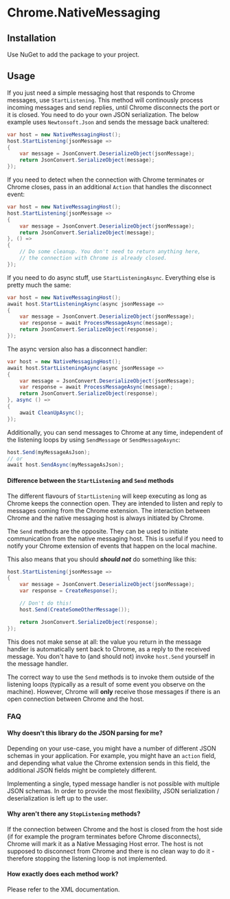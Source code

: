 # Chrome.NativeMessaging

## Installation

Use NuGet to add the package to your project.

## Usage

If you just need a simple messaging host that responds to Chrome messages, use `StartListening`. This method will continously process incoming messages and send replies, until Chrome disconnects the port or it is closed. You need to do your own JSON serialization. The below example uses `Newtonsoft.Json` and sends the message back unaltered:
```C#
var host = new NativeMessagingHost();
host.StartListening(jsonMessage =>
{
    var message = JsonConvert.DeserializeObject(jsonMessage);
    return JsonConvert.SerializeObject(message);
});
```

If you need to detect when the connection with Chrome terminates or Chrome closes, pass in an additional `Action` that handles the disconnect event:
```C#
var host = new NativeMessagingHost();
host.StartListening(jsonMessage =>
{
    var message = JsonConvert.DeserializeObject(jsonMessage);
    return JsonConvert.SerializeObject(message);
}, () =>
{
    // Do some cleanup. You don't need to return anything here,
    // the connection with Chrome is already closed.
});
```

If you need to do async stuff, use `StartListeningAsync`. Everything else is pretty much the same:
```C#
var host = new NativeMessagingHost();
await host.StartListeningAsync(async jsonMessage =>
{
    var message = JsonConvert.DeserializeObject(jsonMessage);
    var response = await ProcessMessageAsync(message);
    return JsonConvert.SerializeObject(response);
});
```

The async version also has a disconnect handler:
```C#
var host = new NativeMessagingHost();
await host.StartListeningAsync(async jsonMessage =>
{
    var message = JsonConvert.DeserializeObject(jsonMessage);
    var response = await ProcessMessageAsync(message);
    return JsonConvert.SerializeObject(response);
}, async () =>
{
    await CleanUpAsync();
});
```

Additionally, you can send messages to Chrome at any time, independent of the listening loops by using `SendMessage` or `SendMessageAsync`:
```C#
host.Send(myMessageAsJson);
// or
await host.SendAsync(myMessageAsJson);
```

#### Difference between the `StartListening` and `Send` methods

The different flavours of `StartListening` will keep executing as long as Chrome keeps the connection open. They are intended to listen and reply to messages coming from the Chrome extension. The interaction between Chrome and the native messaging host is always initiated by Chrome.

The `Send` methods are the opposite. They can be used to initiate communication from the native messaging host. This is useful if you need to notify your Chrome extension of events that happen on the local machine.

This also means that you should *__should not__* do something like this:
```C#
host.StartListening(jsonMessage =>
{
    var message = JsonConvert.DeserializeObject(jsonMessage);
    var response = CreateResponse();

    // Don't do this!
    host.Send(CreateSomeOtherMessage());

    return JsonConvert.SerializeObject(response);
});
```
This does not make sense at all: the value you return in the message handler  is automatically sent back to Chrome, as a reply to the received message. You don't have to (and should not) invoke `host.Send` yourself in the message handler.

The correct way to use the `Send` methods is to invoke them outside of the listening loops (typically as a result of some event you observe on the machine). However, Chrome will __only__ receive those messages if there is an open connection between Chrome and the host.

### FAQ

#### Why doesn't this library do the JSON parsing for me?
Depending on your use-case, you might have a number of different JSON schemas in your application. For example, you might have an `action` field, and depending what value the Chrome extension sends in this field, the additional JSON fields might be completely different.

Implementing a single, typed message handler is not possible with multiple JSON schemas. In order to provide the most flexibility, JSON serialization / deserialization is left up to the user.

#### Why aren't there any `StopListening` methods?
If the connection between Chrome and the host is closed from the host side (if for example the program terminates before Chrome disconnects), Chrome will mark it as a Native Messaging Host error. The host is not supposed to disconnect from Chrome and there is no clean way to do it - therefore stopping the listening loop is not implemented.

#### How exactly does each method work?
Please refer to the XML documentation.